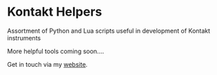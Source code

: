 # Kontakt Helpers
Assortment of Python and Lua scripts useful in development of Kontakt instruments

More helpful tools coming soon....

Get in touch via my [website](https://jaredhunter.com).
